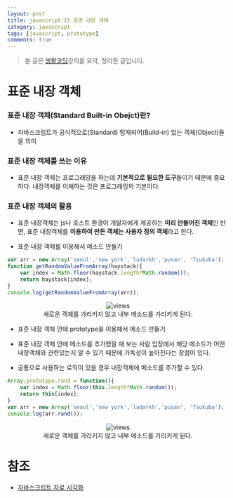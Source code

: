 ```yaml
---
layout: post
title: javascript-15 표준 내장 객체
category: javascript
tags: [javascript, prototype]
comments: true
---
```


> 본 글은 [생활코딩](https://opentutorials.org/course/743/6475)강의를 요약, 정리한 글입니다.  


# 표준 내장 객체

### 표준 내장 객체(Standard Built-in Obejct)란?

- 자바스크립트가 공식적으로(Standard) 탑재되어(Build-in) 있는 객체(Object)들을 의미

### 표준 내장 객체를 쓰는 이유

- 표준 내장 객체는 프로그래밍을 하는데 **기본적으로 필요한 도구**들이기 때문에 중요하다. 내장객체를 이해하는 것은 프로그래밍의 기본이다.

### 표준 내장 객체의 활용

- 표준 내장객체는 js나 호스트 환경이 개발자에게 제공하는 **미리 만들어진 객체**인 반면, 표준 내장객체를 **이용하여 만든 객체는 사용자 정의 객체**라고 한다.


- 표준 내장 객체를 이용해서 메소드 만들기

```javascript
var arr = new Array('seoul','new york','ladarkh','pusan', 'Tsukuba');
function getRandomValueFromArray(haystack){
    var index = Math.floor(haystack.length*Math.random());
    return haystack[index]; 
}
console.log(getRandomValueFromArray(arr));
```

<center>
<figure>
<img src="https://imgur.com/KLsfoOV.png" alt="views">
<figcaption>새로운 객체를 가리키지 않고 내부 메소드를 가리키게 된다.</figcaption>
</figure>
</center>

- 표준 내장 객체 안에 prototype을 이용해서 메소드 만들기

- 표준 내장 객체 안에 메소드를 추가했을 때 보는 사람 입장에서 해당 메소드가 어떤 내장객체와 관련있는지 알 수 있기 때문에 가독성이 높아진다는 장점이 있다.

- 공통으로 사용하는 로직이 있을 경우 내장객체에 메소드를 추가할 수 있다.

```javascript
Array.prototype.rand = function(){
    var index = Math.floor(this.length*Math.random());
    return this[index];
}
var arr = new Array('seoul','new york','ladarkh','pusan', 'Tsukuba');
console.log(arr.rand());
```

<center>
<figure>
<img src="https://imgur.com/6GfrbLW.png" alt="views">
<figcaption>새로운 객체를 가리키지 않고 내부 메소드를 가리키게 된다.</figcaption>
</figure>
</center>

# 참조

- [자바스크립트 자료 시각화](http://pythontutor.com/visualize.html#mode=display)